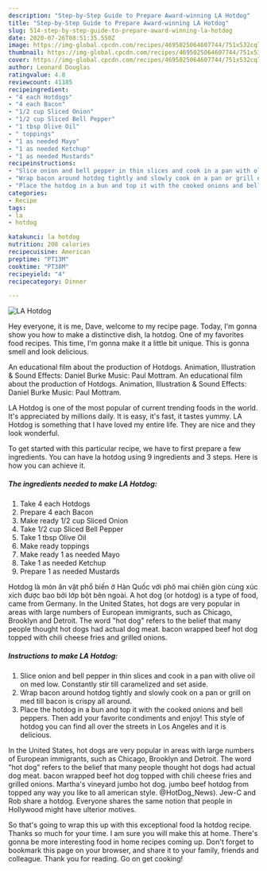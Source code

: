 ```yaml
---
description: "Step-by-Step Guide to Prepare Award-winning LA Hotdog"
title: "Step-by-Step Guide to Prepare Award-winning LA Hotdog"
slug: 514-step-by-step-guide-to-prepare-award-winning-la-hotdog
date: 2020-07-26T08:51:35.550Z
image: https://img-global.cpcdn.com/recipes/4695025064607744/751x532cq70/la-hotdog-recipe-main-photo.jpg
thumbnail: https://img-global.cpcdn.com/recipes/4695025064607744/751x532cq70/la-hotdog-recipe-main-photo.jpg
cover: https://img-global.cpcdn.com/recipes/4695025064607744/751x532cq70/la-hotdog-recipe-main-photo.jpg
author: Leonard Douglas
ratingvalue: 4.8
reviewcount: 41185
recipeingredient:
- "4 each Hotdogs"
- "4 each Bacon"
- "1/2 cup Sliced Onion"
- "1/2 cup Sliced Bell Pepper"
- "1 tbsp Olive Oil"
- " toppings"
- "1 as needed Mayo"
- "1 as needed Ketchup"
- "1 as needed Mustards"
recipeinstructions:
- "Slice onion and bell pepper in thin slices and cook in a pan with olive oil on med low. Constantly stir till caramelized and set aside."
- "Wrap bacon around hotdog tightly and slowly cook on a pan or grill on med till bacon is crispy all around."
- "Place the hotdog in a bun and top it with the cooked onions and bell peppers. Then add your favorite condiments and enjoy! This style of hotdog you can find all over the streets in Los Angeles and it is delicious."
categories:
- Recipe
tags:
- la
- hotdog

katakunci: la hotdog 
nutrition: 208 calories
recipecuisine: American
preptime: "PT13M"
cooktime: "PT38M"
recipeyield: "4"
recipecategory: Dinner

---
```



![LA Hotdog](https://img-global.cpcdn.com/recipes/4695025064607744/751x532cq70/la-hotdog-recipe-main-photo.jpg)

Hey everyone, it is me, Dave, welcome to my recipe page. Today, I'm gonna show you how to make a distinctive dish, la hotdog. One of my favorites food recipes. This time, I'm gonna make it a little bit unique. This is gonna smell and look delicious.

An educational film about the production of Hotdogs. Animation, Illustration &amp; Sound Effects: Daniel Burke Music: Paul Mottram. An educational film about the production of Hotdogs. Animation, Illustration &amp; Sound Effects: Daniel Burke Music: Paul Mottram.

LA Hotdog is one of the most popular of current trending foods in the world. It's appreciated by millions daily. It is easy, it's fast, it tastes yummy. LA Hotdog is something that I have loved my entire life. They are nice and they look wonderful.


To get started with this particular recipe, we have to first prepare a few ingredients. You can have la hotdog using 9 ingredients and 3 steps. Here is how you can achieve it.

<!--inarticleads1-->

##### The ingredients needed to make LA Hotdog:

1. Take 4 each Hotdogs
1. Prepare 4 each Bacon
1. Make ready 1/2 cup Sliced Onion
1. Take 1/2 cup Sliced Bell Pepper
1. Take 1 tbsp Olive Oil
1. Make ready  toppings
1. Make ready 1 as needed Mayo
1. Take 1 as needed Ketchup
1. Prepare 1 as needed Mustards


Hotdog là món ăn vặt phổ biến ở Hàn Quốc với phô mai chiên giòn cùng xúc xích được bao bởi lớp bột bên ngoài. A hot dog (or hotdog) is a type of food, came from Germany. In the United States, hot dogs are very popular in areas with large numbers of European immigrants, such as Chicago, Brooklyn and Detroit. The word &#34;hot dog&#34; refers to the belief that many people thought hot dogs had actual dog meat. bacon wrapped beef hot dog topped with chili cheese fries and grilled onions. 

<!--inarticleads2-->

##### Instructions to make LA Hotdog:

1. Slice onion and bell pepper in thin slices and cook in a pan with olive oil on med low. Constantly stir till caramelized and set aside.
1. Wrap bacon around hotdog tightly and slowly cook on a pan or grill on med till bacon is crispy all around.
1. Place the hotdog in a bun and top it with the cooked onions and bell peppers. Then add your favorite condiments and enjoy! This style of hotdog you can find all over the streets in Los Angeles and it is delicious.


In the United States, hot dogs are very popular in areas with large numbers of European immigrants, such as Chicago, Brooklyn and Detroit. The word &#34;hot dog&#34; refers to the belief that many people thought hot dogs had actual dog meat. bacon wrapped beef hot dog topped with chili cheese fries and grilled onions. Martha&#39;s vineyard jumbo hot dog. jumbo beef hotdog from topped any way you like to all american style. @HotDog_News). Jew-C and Rob share a hotdog. Everyone shares the same notion that people in Hollywood might have ulterior motives. 

So that's going to wrap this up with this exceptional food la hotdog recipe. Thanks so much for your time. I am sure you will make this at home. There's gonna be more interesting food in home recipes coming up. Don't forget to bookmark this page on your browser, and share it to your family, friends and colleague. Thank you for reading. Go on get cooking!
